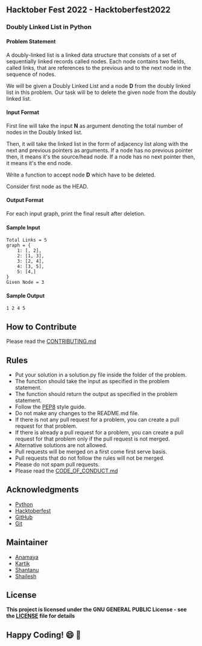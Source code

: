 ## Hacktober Fest 2022 - Hacktoberfest2022
### Doubly Linked List in Python

#### Problem Statement
A doubly-linked list is a linked data structure that consists of a set of sequentially linked records called nodes. Each node contains two fields, called links, that are references to the previous and to the next node in the sequence of nodes.

We will be given a Doubly Linked List and a node **D** from the doubly linked list in this problem. Our task will be to delete the given node from the doubly linked list.

#### Input Format
First line will take the input **N** as argument denoting the total number of nodes in the Doubly linked list.

Then, it will take the linked list in the form of adjacency list along with the next and previous pointers as arguments.
If a node has no previous pointer then, it means it's the source/head node.
If a node has no next pointer then, it means it's the end node.

Write a function to accept node **D** which have to be deleted.

Consider first node as the HEAD.

#### Output Format
For each input graph, print the final result after deletion.

#### Sample Input
```
Total Links = 5
graph = {
    1: [, 2],
    2: [1, 3],
    3: [2, 4],
    4: [3, 5],
    5: [4,]
}
Given Node = 3
```

#### Sample Output
```
1 2 4 5
```

## How to Contribute
Please read the [CONTRIBUTING.md](../../CONTRIBUTING.md)

## Rules
- Put your solution in a solution.py file inside the folder of the problem.
- The function should take the input as specified in the problem statement.
- The function should return the output as specified in the problem statement.
- Follow the [PEP8](https://www.python.org/dev/peps/pep-0008/) style guide.
- Do not make any changes to the README.md file.
- If there is not any pull request for a problem, you can create a pull request for that problem.
- If there is already a pull request for a problem, you can create a pull request for that problem only if the pull request is not merged.
- Alternative solutions are not allowed.
- Pull requests will be merged on a first come first serve basis.
- Pull requests that do not follow the rules will not be merged.
- Please do not spam pull requests.
- Please read the [CODE_OF_CONDUCT.md](../../CODE_OF_CONDUCT.md)

## Acknowledgments
- [Python](https://www.python.org/)
- [Hacktoberfest](https://hacktoberfest.digitalocean.com/)
- [GitHub](https://github.com)
- [Git](https://git-scm.com/)

## Maintainer
- [Anamaya](https://www.linkedin.com/in/anamaya1729/)
- [Kartik](https://github.com/kartik007007)
- [Shantanu](https://github.com/neutralWire)
- [Shailesh](https://github.com/ShaileshKumar007)

## License
**This project is licensed under the GNU GENERAL PUBLIC License - see the [LICENSE](../../LICENSE) file for details**

## Happy Coding! :smile: :tada:

